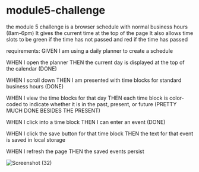 # module5-challenge
the module 5 challenge is a browser schedule with normal business hours (8am-6pm)
It gives the current time at the top of the page 
It also allows time slots to be green if the time has not passed and red if the time has passed

requirements:
GIVEN I am using a daily planner to create a schedule

WHEN I open the planner
THEN the current day is displayed at the top of the calendar (DONE)

WHEN I scroll down
THEN I am presented with time blocks for standard business hours (DONE)

WHEN I view the time blocks for that day
THEN each time block is color-coded to indicate whether it is in the past, present, or future
(PRETTY MUCH DONE BESIDES THE PRESENT)

WHEN I click into a time block
THEN I can enter an event
(DONE)

WHEN I click the save button for that time block
THEN the text for that event is saved in local storage

WHEN I refresh the page
THEN the saved events persist


![Screenshot (32)](https://user-images.githubusercontent.com/103376676/172691654-c85443b3-47a9-4515-af2a-d7eac186e421.png)
